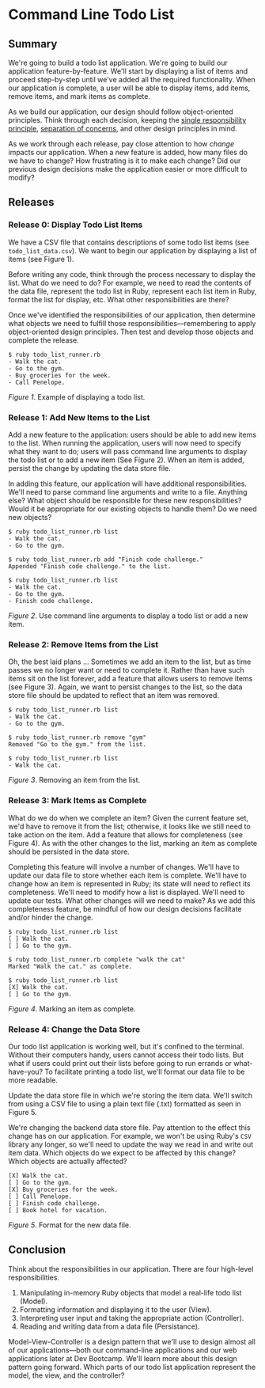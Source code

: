 # Command Line Todo List

## Summary
We're going to build a todo list application.  We're going to build our application feature-by-feature.  We'll start by displaying a list of items and proceed step-by-step until we've added all the required functionality. When our application is complete, a user will be able to display items, add items, remove items, and mark items as complete.

As we build our application, our design should follow object-oriented principles.  Think through each decision, keeping the [single responsibility principle][wikipedia srp], [separation of concerns][wikipedia soc], and other design principles in mind.

As we work through each release, pay close attention to how *change* impacts our application.  When a new feature is added, how many files do we have to change?  How frustrating is it to make each change?  Did our previous design decisions make the application easier or more difficult to modify?


## Releases
### Release 0: Display Todo List Items
We have a CSV file that contains descriptions of some todo list items (see `todo_list_data.csv`).  We want to begin our application by displaying a list of items (see Figure 1).

Before writing any code, think through the process necessary to display the list.  What do we need to do?  For example, we need to read the contents of the data file, represent the todo list in Ruby, represent each list item in Ruby, format the list for display, etc.  What other responsibilities are there?

Once we've identified the responsibilities of our application, then determine what objects we need to fulfill those responsibilities—remembering to apply object-oriented design principles.  Then test and develop those objects and complete the release.

```
$ ruby todo_list_runner.rb
- Walk the cat.
- Go to the gym.
- Buy groceries for the week.
- Call Penelope.
```
*Figure 1*.  Example of displaying a todo list.


### Release 1: Add New Items to the List
Add a new feature to the application:  users should be able to add new items to the list.  When running the application, users will now need to specify what they want to do; users will pass command line arguments to  display the todo list or to add a new item (See Figure 2).  When an item is added, persist the change by updating the data store file.  

In adding this feature, our application will have additional responsibilities.  We'll need to parse command line arguments and write to a file.  Anything else?  What object should be responsible for these new responsibilities?  Would it be appropriate for our existing objects to handle them?  Do we need new objects?


```
$ ruby todo_list_runner.rb list
- Walk the cat.
- Go to the gym.

$ ruby todo_list_runner.rb add "Finish code challenge."
Appended "Finish code challenge." to the list.

$ ruby todo_list_runner.rb list
- Walk the cat.
- Go to the gym.
- Finish code challenge.
```
*Figure 2*.  Use command line arguments to display a todo list or add a new item.


### Release 2: Remove Items from the List
Oh, the best laid plans ... Sometimes we add an item to the list, but as time passes we no longer want or need to complete it.  Rather than have such items sit on the list forever, add a feature that allows users to remove items (see Figure 3).  Again, we want to persist changes to the list, so the data store file should be updated to reflect that an item was removed.


```
$ ruby todo_list_runner.rb list
- Walk the cat.
- Go to the gym.

$ ruby todo_list_runner.rb remove "gym"
Removed "Go to the gym." from the list.

$ ruby todo_list_runner.rb list
- Walk the cat.
```
*Figure 3*.  Removing an item from the list.


### Release 3: Mark Items as Complete
What do we do when we complete an item?  Given the current feature set, we'd have to remove it from the list; otherwise, it looks like we still need to take action on the item.  Add a feature that allows for completeness (see Figure 4).  As with the other changes to the list, marking an item as complete should be persisted in the data store.

Completing this feature will involve a number of changes.  We'll have to update our data file to store whether each item is complete.  We'll have to change how an item is represented in Ruby; its state will need to reflect its completeness.  We'll need to modify how a list is displayed.  We'll need to update our tests.  What other changes will we need to make?  As we add this completeness feature, be mindful of how our design decisions facilitate and/or hinder the change.


```
$ ruby todo_list_runner.rb list
[ ] Walk the cat.
[ ] Go to the gym.

$ ruby todo_list_runner.rb complete "walk the cat"
Marked "Walk the cat." as complete.

$ ruby todo_list_runner.rb list
[X] Walk the cat.
[ ] Go to the gym.
```
*Figure 4*.  Marking an item as complete.


### Release 4: Change the Data Store
Our todo list application is working well, but it's confined to the terminal.  Without their computers handy, users cannot access their todo lists.  But what if users could print out their lists before going to run errands or what-have-you?  To facilitate printing a todo list, we'll format our data file to be more readable.

Update the data store file in which we're storing the item data.  We'll switch from using a CSV file to using a plain text file (.txt) formatted as seen in Figure 5.

We're changing the backend data store file.  Pay attention to the effect this change has on our application.  For example, we won't be using Ruby's `CSV` library any longer, so we'll need to update the way we read in and write out item data.  Which objects do we expect to be affected by this change?  Which objects are actually affected?


```text
[X] Walk the cat.
[ ] Go to the gym.
[X] Buy groceries for the week.
[ ] Call Penelope.
[ ] Finish code challenge.
[ ] Book hotel for vacation.
```
*Figure 5*.  Format for the new data file.


## Conclusion
Think about the responsibilities in our application.  There are four high-level responsibilities.

1. Manipulating in-memory Ruby objects that model a real-life todo list (Model).
2. Formatting information and displaying it to the user (View).
3. Interpreting user input and taking the appropriate action (Controller).
4. Reading and writing data from a data file (Persistance).

Model-View-Controller is a design pattern that we'll use to design almost all of our applications—both our command-line applications and our web applications later at Dev Bootcamp.  We'll learn more about this design pattern going forward.  Which parts of our todo list application represent the model, the view, and the controller?



[wikipedia soc]: http://en.wikipedia.org/wiki/Separation_of_concerns
[wikipedia srp]: http://en.wikipedia.org/wiki/Single_responsibility_principle


